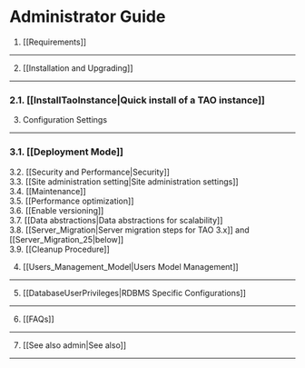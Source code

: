 <!--
parent:
    title: Wiki
author:
    - 'Gyula Szucs'
created_at: '2010-11-23 14:55:01'
updated_at: '2016-11-22 16:55:16'
tags:
    - Wiki
-->

Administrator Guide
===================

1. [[Requirements]]
-------------------

2. [[Installation and Upgrading]]
---------------------------------

### 2.1. [[InstallTaoInstance|Quick install of a TAO instance]]

3. Configuration Settings
-------------------------

### 3.1. [[Deployment Mode]]<br/>
3.2. [[Security and Performance|Security]]<br/>
3.3. [[Site administration setting|Site administration settings]]<br/>
3.4. [[Maintenance]]<br/>
3.5. [[Performance optimization]]<br/>
3.6. [[Enable versioning]]<br/>
3.7. [[Data abstractions|Data abstractions for scalability]]<br/>
3.8. [[Server\_Migration|Server migration steps for TAO 3.x]] and [[Server\_Migration\_25|below]]<br/>
3.9. [[Cleanup Procedure]]

4. [[Users\_Management\_Model|Users Model Management]]
------------------------------------------------------

5. [[DatabaseUserPrivileges|RDBMS Specific Configurations]]
-----------------------------------------------------------

6. [[FAQs]]
-----------

7. [[See also admin|See also]]
------------------------------

